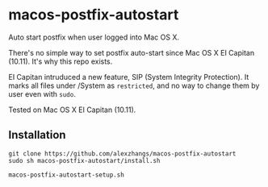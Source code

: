 # macos-postfix-autostart

Auto start postfix when user logged into Mac OS X.

There's no simple way to set postfix auto-start since Mac OS X EI
Capitan (10.11). It's why this repo exists.

EI Capitan intruduced a new feature, SIP (System Integrity
Protection). It marks all files under /System as `restricted`, and no
way to change them by user even with `sudo`.

Tested on Mac OS X EI Capitan (10.11).

## Installation

```
git clone https://github.com/alexzhangs/macos-postfix-autostart
sudo sh macos-postfix-autostart/install.sh

macos-postfix-autostart-setup.sh
```
